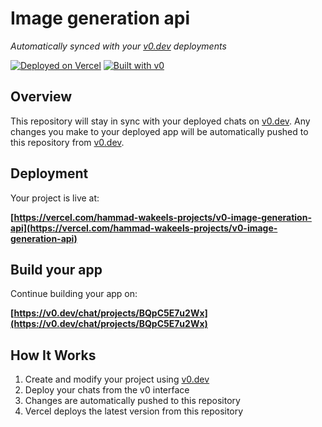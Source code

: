 # Image generation api

*Automatically synced with your [v0.dev](https://v0.dev) deployments*

[![Deployed on Vercel](https://img.shields.io/badge/Deployed%20on-Vercel-black?style=for-the-badge&logo=vercel)](https://vercel.com/hammad-wakeels-projects/v0-image-generation-api)
[![Built with v0](https://img.shields.io/badge/Built%20with-v0.dev-black?style=for-the-badge)](https://v0.dev/chat/projects/BQpC5E7u2Wx)

## Overview

This repository will stay in sync with your deployed chats on [v0.dev](https://v0.dev).
Any changes you make to your deployed app will be automatically pushed to this repository from [v0.dev](https://v0.dev).

## Deployment

Your project is live at:

**[https://vercel.com/hammad-wakeels-projects/v0-image-generation-api](https://vercel.com/hammad-wakeels-projects/v0-image-generation-api)**

## Build your app

Continue building your app on:

**[https://v0.dev/chat/projects/BQpC5E7u2Wx](https://v0.dev/chat/projects/BQpC5E7u2Wx)**

## How It Works

1. Create and modify your project using [v0.dev](https://v0.dev)
2. Deploy your chats from the v0 interface
3. Changes are automatically pushed to this repository
4. Vercel deploys the latest version from this repository